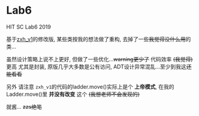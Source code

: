 # Lab6
HIT SC Lab6 2019

基于[zxh_v1](https://github.com/EscapeLand/Lab6/tree/zxh_v1)的修改版, 
某些类按我的想法做了重构, 去掉了一些~~我觉得没什么用~~的类...

虽然设计策略上说不上更好, 但做了一些优化...~~warning更少了~~ 代码效率 ~~(我觉得)~~ 更高 
尤其是封装, 原版几乎大多数是公有访问, ADT设计异常混乱...至少到我这~~还能看看~~

另外 请注意 `zxh_v1`的代码的ladder.move()实际上是个 __上帝模式__, 在我的Ladder.move()里 __并没有改变__ 这个 ~~(我想老师不会发现的)~~

就酱...  ~~zzs绝笔~~

